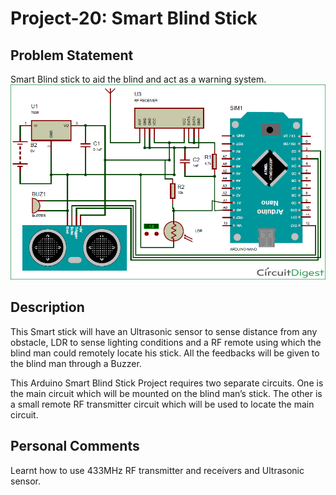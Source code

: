 # Project-20: Smart Blind Stick
## Problem Statement
Smart Blind stick to aid the blind and act as a warning system.
![](blind1.png)
## Description
This Smart stick will have an Ultrasonic sensor to sense distance from any obstacle, LDR to sense lighting conditions and a RF remote using which the blind man could remotely locate his stick. All the feedbacks will be given to the blind man through a Buzzer.

This Arduino Smart Blind Stick Project requires two separate circuits. One is the main circuit which will be mounted on the blind man’s stick. The other is a small remote RF transmitter circuit which will be used to locate the main circuit.

## Personal Comments
Learnt how to use 433MHz RF transmitter and receivers and Ultrasonic sensor.
